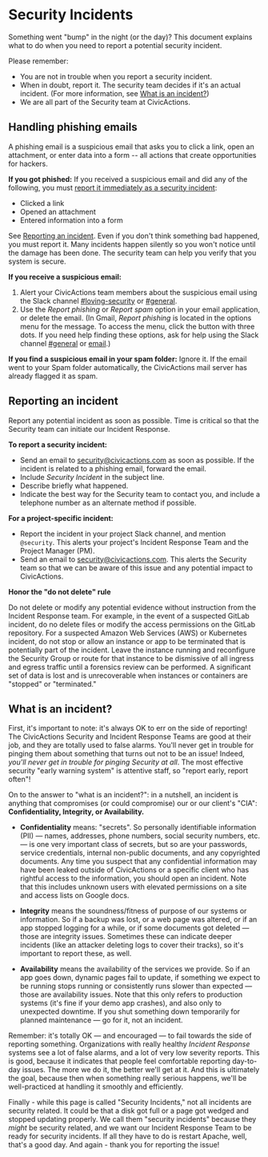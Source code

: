 # Security Incidents

Something went "bump" in the night (or the day)? This document explains what to do when you need to report a potential security incident.

Please remember:

- You are not in trouble when you report a security incident.
- When in doubt, report it. The security team decides if it's an actual incident. (For more information, see [What is an incident?](#what-is-an-incident))
- We are all part of the Security team at CivicActions.

## Handling phishing emails

A phishing email is a suspicious email that asks you to click a link, open an attachment, or enter data into a form -- all actions that create opportunities for hackers.

**If you got phished:** If you received a suspicious email and did any of the following, you must [report it immediately as a security incident](#reporting-an-incident):

- Clicked a link
- Opened an attachment
- Entered information into a form

See [Reporting an incident](#reporting-an-incident). Even if you don't think something bad happened, you must report it. Many incidents happen silently so you won't notice until the damage has been done. The security team can help you verify that you system is secure.

**If you receive a suspicious email:**

1. Alert your CivicActions team members about the suspicious email using the Slack channel [#loving-security](https://civicactions.slack.com/messages/loving-security/) or [#general](https://civicactions.slack.com/messages/general/).
2. Use the _Report phishing_ or _Report spam_ option in your email application, or delete the email. (In Gmail, _Report phishing_ is located in the options menu for the message. To access the menu, click the button with three dots. If you need help finding these options, ask for help using the Slack channel [#general](https://civicactions.slack.com/messages/general/) or [email](mailto:security@civicactions.com).)

**If you find a suspicious email in your spam folder:** Ignore it. If the email went to your Spam folder automatically, the CivicActions mail server has already flagged it as spam.

## Reporting an incident

Report any potential incident as soon as possible. Time is critical so that the Security team can initiate our Incident Response.

**To report a security incident:**

- Send an email to [security@civicactions.com](mailto:security@civicactions.com) as soon as possible. If the incident is related to a phishing email, forward the email.
- Include _Security Incident_ in the subject line.
- Describe briefly what happened.
- Indicate the best way for the Security team to contact you, and include a telephone number as an alternate method if possible.

**For a project-specific incident:**

- Report the incident in your project Slack channel, and mention `@security`. This alerts your project's Incident Response Team and the Project Manager (PM).
- Send an email to [security@civicactions.com](mailto:security@civicactions.com). This alerts the Security team so that we can be aware of this issue and any potential impact to CivicActions.

**Honor the "do not delete" rule**

Do not delete or modify any potential evidence without instruction from the Incident Response team. For example, in the event of a suspected GitLab incident, do no delete files or modify the access permissions on the GitLab repository. For a suspected Amazon Web Services (AWS) or Kubernetes incident, do not stop or allow an instance or app to be terminated that is potentially part of the incident. Leave the instance running and reconfigure the Security Group or route for that instance to be dismissive of all ingress and egress traffic until a forensics review can be performed. A significant set of data is lost and is unrecoverable when instances or containers are "stopped" or "terminated."

## What is an incident?

First, it's important to note: it's always OK to err on the side of reporting! The CivicActions Security and Incident Response Teams are good at their job, and they are totally used to false alarms. You'll never get in trouble for pinging them about something that turns out not to be an issue! Indeed, _you'll never get in trouble for pinging Security at all_. The most effective security "early warning system" is attentive staff, so "report early, report often"!

On to the answer to "what is an incident?": in a nutshell, an incident is anything that compromises (or could compromise) our or our client's "CIA": **Confidentiality, Integrity, or Availability.**

- **Confidentiality** means: "secrets". So personally identifiable information (PII) — names, addresses, phone numbers, social security numbers, etc. — is one very important class of secrets, but so are your passwords, service credentials, internal non-public documents, and any copyrighted documents. Any time you suspect that any confidential information may have been leaked outside of CivicActions or a specific client who has rightful access to the information, you should open an incident. Note that this includes unknown users with elevated permissions on a site and access lists on Google docs.

- **Integrity** means the soundness/fitness of purpose of our systems or information. So if a backup was lost, or a web page was altered, or if an app stopped logging for a while, or if some documents got deleted — those are integrity issues. Sometimes these can indicate deeper incidents (like an attacker deleting logs to cover their tracks), so it's important to report these, as well.

- **Availability** means the availability of the services we provide. So if an app goes down, dynamic pages fail to update, if something we expect to be running stops running or consistently runs slower than expected — those are availability issues. Note that this only refers to production systems (it's fine if your demo app crashes), and also only to unexpected downtime. If you shut something down temporarily for planned maintenance — go for it, not an incident.

Remember: it's totally OK — and encouraged — to fail towards the side of reporting something. Organizations with really healthy _Incident Response_ systems see a lot of false alarms, and a lot of very low severity reports. This is good, because it indicates that people feel comfortable reporting day-to-day issues. The more we do it, the better we'll get at it. And this is ultimately the goal, because then when something really serious happens, we'll be well-practiced at handling it smoothly and efficiently.

Finally - while this page is called "Security Incidents," not all incidents are security related. It could be that a disk got full or a page got wedged and stopped updating properly. We call them "security incidents" because they _might_ be security related, and we want our Incident Response Team to be ready for security incidents. If all they have to do is restart Apache, well, that's a good day. And again - thank you for reporting the issue!

